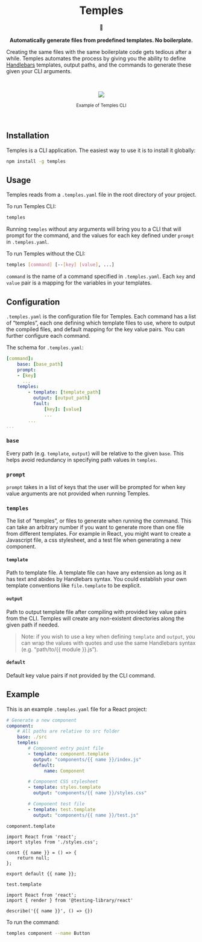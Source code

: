 <h1 align="center">Temples</h1>
<p align="center">
🕍
<br />
<br />
<b>Automatically generate files from predefined templates. No boilerplate.</b>
</p>

Creating the same files with the same boilerplate code gets tedious after a while. Temples automates the process by giving you the ability to define [Handlebars](https://handlebarsjs.com/) templates, output paths, and the commands to generate these given your CLI arguments.

<br />

<p align="center">
<img  src="https://user-images.githubusercontent.com/23367882/81625727-bacd1980-93c7-11ea-80f0-08af6e1ef855.gif"/>

</p>

<p align="center">
<sub>Example of Temples CLI</sub>
</p>
<br />

## **Installation**

Temples is a CLI application. The easiest way to use it is to install it globally:

```bash
npm install -g temples
```

## **Usage**

Temples reads from a `.temples.yaml` file in the root directory of your project.

To run Temples CLI:

```bash
temples
```

Running `temples` without any arguments will bring you to a CLI that will prompt for the command, and the values for each key defined under `prompt` in `.temples.yaml`.

To run Temples without the CLI:

```bash
temples [command] [--[key] [value], ...]
```

`command` is the name of a command specified in `.temples.yaml`.
Each `key` and `value` pair is a mapping for the variables in your templates.

## **Configuration**

`.temples.yaml` is the configuration file for Temples. Each command has a list of “temples”, each one defining which template files to use, where to output the compiled files, and default mapping for the key value pairs. You can further configure each command.

The schema for `.temples.yaml`:

```yaml
[command]:
	base: [base_path]
	prompt:
    - [key]
      ...
	temples:
		- template: [template_path]
		  output: [output_path]
		  fault:
			  [key]: [value]
			  ...
		...
...
```

### `base`

Every path (e.g. `template`, `output`) will be relative to the given `base`. This helps avoid redundancy in specifying path values in `temples`.

### `prompt`

`prompt` takes in a list of keys that the user will be prompted for when key value arguments are not provided when running Temples.

### `temples`

The list of “temples”, or files to generate when running the command. This can take an arbitrary number if you want to generate more than one file from different templates. For example in React, you might want to create a Javascript file, a css stylesheet, and a test file when generating a new component.

#### `template`

Path to template file. A template file can have any extension as long as it has text and abides by Handlebars syntax. You could establish your own template conventions like `file.template` to be explicit.

#### `output`

Path to output template file after compiling with provided key value pairs from the CLI. Temples will create any non-existent directories along the given path if needed.

> Note: if you wish to use a key when defining `template` and `output`, you can wrap the values with quotes and use the same Handlebars syntax (e.g. “path/to/{{ module }}.js”).

#### `default`

Default key value pairs if not provided by the CLI command.

## **Example**

This is an example `.temples.yaml` file for a React project:

```yaml
# Generate a new component
component:
	# All paths are relative to src folder
	base: ./src
	temples:
		# Component entry point file
		- template: component.template
		  output: "components/{{ name }}/index.js"
		  default:
			  name: Component

		# Component CSS stylesheet
		- template: styles.template
		  output: "components/{{ name }}/styles.css"

		# Component test file
		- template: test.template
		  output: "components/{{ name }}/test.js"
```

`component.template`

```
import React from 'react';
import styles from './styles.css';

const {{ name }} = () => {
	return null;
};

export default {{ name }};
```

`test.template`

```
import React from 'react';
import { render } from '@testing-library/react'

describe('{{ name }}', () => {})
```

To run the command:

```bash
temples component --name Button
```
